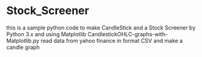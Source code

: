 # Stock_Screener
this is a sample python code to make CandleStick and a Stock Screener by Python 3.x
and using Matplotlib 
CandlestickOHLC-graphs-with-Matplotlib.py  read data from yahoo finance in format CSV and make a candle graph
